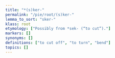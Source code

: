 ```yaml
---
title: "*(s)ker-"
permalink: "/pie/root/(s)ker-"
lemma_to_sort: "sker-"
klass: root
etymology: ["Possibly from *sek- (“to cut”)."]
markers: []
synonyms: []
definitions: ["to cut off", "to turn", "bend"]
topics: []
---
```

